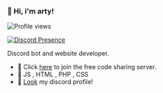 ### 👋 Hi, i'm arty!
![Profile views](https://gpvc.arturio.dev/xarty)

[![Discord Presence](https://lanyard-profile-readme.vercel.app/api/567016794674561035)](https://discord.com/users/567016794674561035)


Discord bot and website developer.

- 🔭 Click <a href="https://discord.gg/bulut" rel="nofollow">here</a> to join the free code sharing server. 
- 🧬 JS , HTML , PHP , CSS
- 💎 <a href="https://discordapp.com/users/567016794674561035" rel="nofollow">Look</a> my discord profile!


